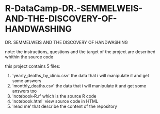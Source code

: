 # R-DataCamp-DR.-SEMMELWEIS-AND-THE-DISCOVERY-OF-HANDWASHING
DR. SEMMELWEIS AND THE DISCOVERY OF HANDWASHING


note: the instructions, questions and the target of the project are described whithin the source code

this project contains 5 files:

1) 'yearly_deaths_by_clinic.csv' the data that i will manipulate it and get some answers
2) 'monthly_deaths.csv' the data that i will manipulate it and get some answers too
3) 'notebook-R.r' which is the source R code
4) 'notebook.html' view source code in HTML
5) 'read me' that describe the content of the repository
